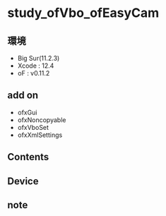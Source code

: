 # study_ofVbo_ofEasyCam #

## 環境 ##
*	Big Sur(11.2.3)
*	Xcode : 12.4
*	oF : v0.11.2

## add on ##
* ofxGui  
* ofxNoncopyable  
* ofxVboSet  
* ofxXmlSettings  

## Contents ##

## Device ##


## note ##






